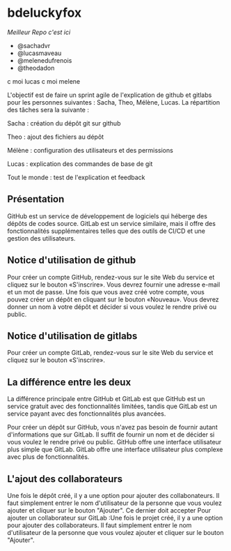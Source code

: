 # bdeluckyfox

*Meilleur Repo c'est ici*

- @sachadvr
- @lucasmaveau
- @melenedufrenois
- @theodadon

c moi lucas
c moi melene

L'objectif est de faire un sprint agile de l'explication de github et gitlabs pour les personnes suivantes : Sacha, Theo, Mélène, Lucas. La répartition des tâches sera la suivante :

Sacha : création du dépôt git sur github

Theo : ajout des fichiers au dépôt

Mélène : configuration des utilisateurs et des permissions

Lucas : explication des commandes de base de git


Tout le monde : test de l'explication et feedback

## Présentation
GitHub est un service de développement de logiciels qui héberge des dépôts de codes source. GitLab est un service similaire, mais il offre des fonctionnalités supplémentaires telles que des outils de CI/CD et une gestion des utilisateurs.
## Notice d'utilisation de github


Pour créer un compte GitHub, rendez-vous sur le site Web du service et cliquez sur le bouton «S'inscrire». Vous devrez fournir une adresse e-mail et un mot de passe. Une fois que vous avez créé votre compte, vous pouvez créer un dépôt en cliquant sur le bouton «Nouveau». Vous devrez donner un nom à votre dépôt et décider si vous voulez le rendre privé ou public.
## Notice d'utilisation de gitlabs
Pour créer un compte GitLab, rendez-vous sur le site Web du service et cliquez sur le bouton «S'inscrire».

## La différence entre les deux
La différence principale entre GitHub et GitLab est que GitHub est un service gratuit avec des fonctionnalités limitées, tandis que GitLab est un service payant avec des fonctionnalités plus avancées.

Pour créer un dépôt sur GitHub, vous n'avez pas besoin de fournir autant d'informations que sur GitLab. Il suffit de fournir un nom et de décider si vous voulez le rendre privé ou public. GitHub offre une interface utilisateur plus simple que GitLab. GitLab offre une interface utilisateur plus complexe avec plus de fonctionnalités.

## L'ajout des collaborateurs
Une fois le dépôt créé, il y a une option pour ajouter des collabonateurs. Il faut simplement entrer le nom d'utilisateur de la personne que vous voulez ajouter et cliquer sur le bouton "Ajouter". Ce dernier doit accepter 
Pour ajouter un collaborateur sur GitLab :Une fois le projet créé, il y a une option pour ajouter des collaborateurs. Il faut simplement entrer le nom d'utilisateur de la personne que vous voulez ajouter et cliquer sur le bouton "Ajouter".


